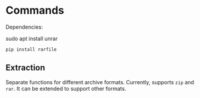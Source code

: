 # Commands

Dependencies:

sudo apt install unrar

```shell
pip install rarfile
```

## Extraction

Separate functions for different archive formats.
Currently, supports `zip` and `rar`.
It can be extended to support other formats.
